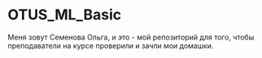 # OTUS_ML_Basic

Меня зовут Семенова Ольга, и это - мой репозиторий для того, чтобы преподаватели на курсе проверили и зачли мои домашки.
